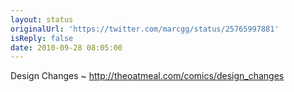 ```yaml
---
layout: status
originalUrl: 'https://twitter.com/marcgg/status/25765997881'
isReply: false
date: 2010-09-28 08:05:00
---
```


Design Changes ~ http://theoatmeal.com/comics/design_changes
